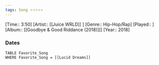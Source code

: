 ```yaml
---
tags: Song ⭐⭐⭐⭐⭐ 
---
```

[Time:: 3:50]
[Artist:: [[Juice WRLD]] ]
[Genre:: Hip-Hop/Rap]
[Played:: ]
[Album:: [[Goodbye & Good Riddance (2018)]]]
[Year:: 2018]
### Dates
````dataview
TABLE Favorite_Song
WHERE Favorite_Song = [[Lucid Dreams]]
````